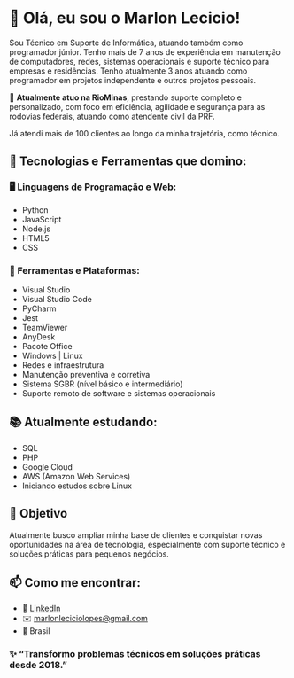 
# 👋 Olá, eu sou o Marlon Lecicio!

Sou Técnico em Suporte de Informática, atuando também como programador júnior. Tenho mais de 7 anos de experiência em manutenção de computadores, redes, sistemas operacionais e suporte técnico para empresas e residências. Tenho atualmente 3 anos atuando como programador em projetos independente e outros projetos pessoais.

💼 **Atualmente atuo na RioMinas**, prestando suporte completo e personalizado, com foco em eficiência, agilidade e segurança para as rodovias federais, atuando como atendente civil da PRF. 

Já atendi mais de 100 clientes ao longo da minha trajetória, como técnico.

## 🚀 Tecnologias e Ferramentas que domino:

### 🖥️ Linguagens de Programação e Web:
- Python
- JavaScript
- Node.js
- HTML5
- CSS

### 🧰 Ferramentas e Plataformas:
- Visual Studio
- Visual Studio Code
- PyCharm
- Jest
- TeamViewer
- AnyDesk
- Pacote Office
- Windows | Linux
- Redes e infraestrutura
- Manutenção preventiva e corretiva
- Sistema SGBR (nível básico e intermediário)
- Suporte remoto de software e sistemas operacionais

## 📚 Atualmente estudando:
- SQL
- PHP
- Google Cloud
- AWS (Amazon Web Services)
- Iniciando estudos sobre Linux

## 🎯 Objetivo
Atualmente busco ampliar minha base de clientes e conquistar novas oportunidades na área de tecnologia, especialmente com suporte técnico e soluções práticas para pequenos negócios.

## 📫 Como me encontrar:
- 💼 [LinkedIn](https://www.linkedin.com/in/marlon-lecicio-lopes-6b854b175)
- ✉️ marlonleciciolopes@gmail.com
- 📍 Brasil

### ✨ “Transformo problemas técnicos em soluções práticas desde 2018.”
